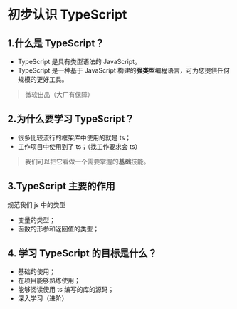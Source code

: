 

# 初步认识 TypeScript



## 1.什么是 TypeScript？

+ TypeScript 是具有类型语法的 JavaScript。
+ TypeScript 是一种基于 JavaScript 构建的**强类型**编程语言，可为您提供任何规模的更好工具。

>  微软出品（大厂有保障）



## 2.为什么要学习 TypeScript？

+ 很多比较流行的框架库中使用的就是 ts；
+ 工作项目中使用到了 ts；（找工作要求会 ts）

> 我们可以把它看做一个需要掌握的**基础**技能。
>
> 

## 3.TypeScript 主要的作用

规范我们 js 中的类型

- 变量的类型；
- 函数的形参和返回值的类型；





## 4. 学习 TypeScript 的目标是什么？

- 基础的使用；
- 在项目能够熟练使用；
- 能够阅读使用 ts 编写的库的源码；
- 深入学习（进阶）

